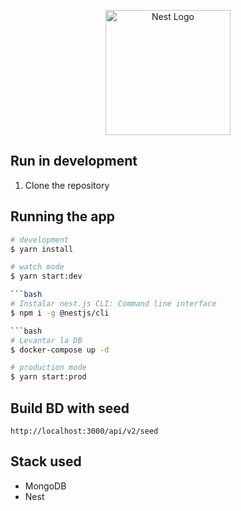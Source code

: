 <p align="center">
  <a href="http://nestjs.com/" target="blank"><img src="https://nestjs.com/img/logo-small.svg" width="200" alt="Nest Logo" /></a>
</p>



## Run in development

1. Clone the repository

## Running the app

```bash
# development
$ yarn install

# watch mode
$ yarn start:dev

```bash
# Instalar nest.js CLI: Command line interface
$ npm i -g @nestjs/cli

```bash
# Levantar la DB
$ docker-compose up -d

# production mode
$ yarn start:prod
```

## Build BD with seed
```
http://localhost:3000/api/v2/seed
```

## Stack used
* MongoDB
* Nest

